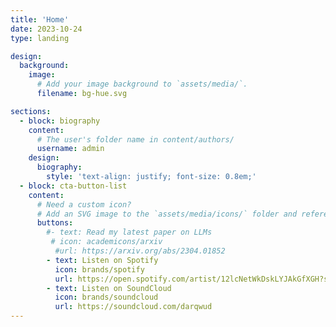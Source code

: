 ```yaml
---
title: 'Home'
date: 2023-10-24
type: landing

design:
  background:
    image:
      # Add your image background to `assets/media/`.
      filename: bg-hue.svg

sections:
  - block: biography
    content:
      # The user's folder name in content/authors/
      username: admin
    design:
      biography:
        style: 'text-align: justify; font-size: 0.8em;'
  - block: cta-button-list
    content:
      # Need a custom icon?
      # Add an SVG image to the `assets/media/icons/` folder and reference it in the `icon` field below
      buttons:
        #- text: Read my latest paper on LLMs
         # icon: academicons/arxiv
          #url: https://arxiv.org/abs/2304.01852
        - text: Listen on Spotify
          icon: brands/spotify
          url: https://open.spotify.com/artist/12lcNetWkDskLYJAkGfXGH?si=0E3n5NV6RV2HFbW5YqEjmw
        - text: Listen on SoundCloud
          icon: brands/soundcloud
          url: https://soundcloud.com/darqwud
---
```

